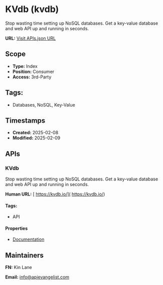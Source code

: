# KVdb (kvdb)
Stop wasting time setting up NoSQL databases. Get a key-value database and web API up and running in seconds. 

**URL:** [Visit APIs.json URL](https://raw.githubusercontent.com/api-evangelist/kvdb/refs/heads/main/apis.yml)

## Scope

- **Type:** Index 
- **Position:** Consumer 
- **Access:** 3rd-Party 

## Tags:

 - Databases, NoSQL, Key-Value

## Timestamps

- **Created:** 2025-02-08 
- **Modified:** 2025-02-09 

## APIs

### KVdb
Stop wasting time setting up NoSQL databases. Get a key-value database and web API up and running in seconds. 

**Human URL:** [ https://kvdb.io/]( https://kvdb.io/)


#### Tags:

 - API

#### Properties

- [Documentation]( https://kvdb.io/)

## Maintainers

**FN:** Kin Lane

**Email:** info@apievangelist.com

